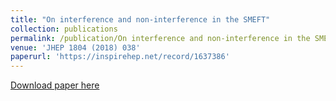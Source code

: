 ```yaml
---
title: "On interference and non-interference in the SMEFT"
collection: publications
permalink: /publication/On interference and non-interference in the SMEFT
venue: 'JHEP 1804 (2018) 038'
paperurl: 'https://inspirehep.net/record/1637386'
---
```


[Download paper here](https://arxiv.org/pdf/1711.07954.pdf)

